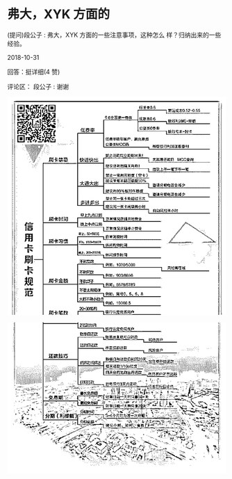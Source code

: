 # 弗大，XYK 方面的

(提问)段公子 : 弗大，XYK 方面的一些注意事项，这种怎么 样？归纳出来的一些经验。

2018-10-31

回答：挺详细(4 赞)

评论区： 段公子 : 谢谢

![image](img/Image_047.png)

![image](img/Image_048.png)